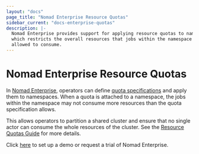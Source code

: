 ```yaml
---
layout: "docs"
page_title: "Nomad Enterprise Resource Quotas"
sidebar_current: "docs-enterprise-quotas"
description: |-
  Nomad Enterprise provides support for applying resource quotas to namespaces
  which restricts the overall resources that jobs within the namespace are
  allowed to consume.
---
```


# Nomad Enterprise Resource Quotas

In [Nomad Enterprise](https://www.hashicorp.com/go/nomad-enterprise), operators can
define [quota specifications](/guides/governance-and-policy/quotas.html) and apply them to namespaces.
When a quota is attached to a namespace, the jobs within the namespace may not
consume more resources than the quota specification allows.

This allows operators to partition a shared cluster and ensure that no single
actor can consume the whole resources of the cluster. See the 
[Resource Quotas Guide](/guides/governance-and-policy/quotas.html) for more details.

Click [here](https://www.hashicorp.com/go/nomad-enterprise) to set up a demo or 
request a trial of Nomad Enterprise.
